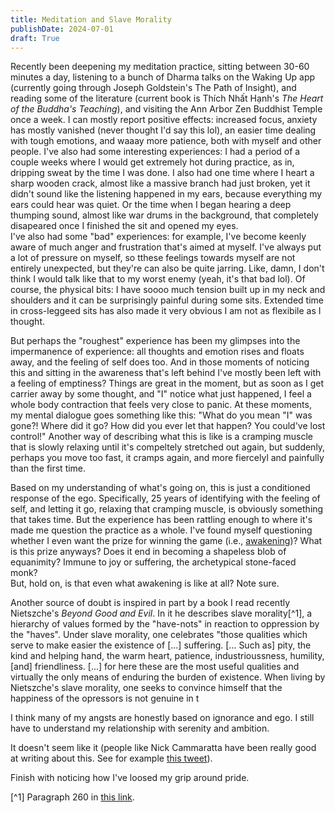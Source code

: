```yaml
---
title: Meditation and Slave Morality  
publishDate: 2024-07-01
draft: True
---
```


Recently been deepening my meditation practice, sitting between 30-60 minutes a day, listening to a bunch of Dharma talks on the Waking Up app (currently going through Joseph Goldstein's The Path of Insight), and reading some of the literature (current book is Thích Nhất Hạnh's *The Heart of the Buddha's Teaching*), and visiting the Ann Arbor Zen Buddhist Temple once a week.
I can mostly report positive effects: increased focus, anxiety has mostly vanished (never thought I'd say this lol), an easier time dealing with tough emotions, and waaay more patience, both with myself and other people. 
I've also had some interesting experiences: I had a period of a couple weeks where I would get extremely hot during practice, as in, dripping sweat by the time I was done. 
I also had one time where I heart a sharp wooden crack, almost like a massive branch had just broken, yet it didn't sound like the listening happened in my ears, because everything my ears could hear was quiet. 
Or the time when I began hearing a deep thumping sound, almost like war drums in the background, that completely disapeared once I finished the sit and opened my eyes.   
I've also had some "bad" experiences: for example, I've become keenly aware of much anger and frustration that's aimed at myself. 
I've always put a lot of pressure on myself, so tthese feelings towards myself are not entirely unexpected, but they're can also be quite jarring. 
Like, damn, I don't think I would talk like that to my worst enemy (yeah, it's that bad lol). 
Of course, the physical bits: I have soooo much tension built up in my neck and shoulders and it can be surprisingly painful during some sits. 
Extended time in cross-leggeed sits has also made it very obvious I am not as flexibile as I thought. 

But perhaps the "roughest" experience has been my glimpses into the impermanence of experience: all thoughts and emotion rises and floats away, and the feeling of self does too.
And in those moments of noticing this and sitting in the awareness that's left behind I've mostly been left with a feeling of emptiness? 
Things are great in the moment, but as soon as I get carrier away by some thought, and "I" notice what just happened, I feel a whole body contraction that feels very close to panic. 
At these moments, my mental dialogue goes something like this: "What do you mean "I" was gone?! Where did it go? How did you ever let that happen? You could've lost control!"
Another way of describing what this is like is a cramping muscle that is slowly relaxing until it's compeltely stretched out again, but suddenly, perhaps you move too fast, it cramps again, and more fiercelyl and painfully than the first time. 

Based on my understanding of what's going on, this is just a conditioned response of the ego. 
Specifically, 25 years of identifying with the feeling of self, and letting it go, relaxing that cramping muscle, is obviously something that takes time. 
But the experience has been rattling enough to where it's made me question the practice as a whole. 
I've found myself questioning whether I even want the prize for winning the game (i.e., [awakening](https://en.wikipedia.org/wiki/Enlightenment_in_Buddhism))? 
What is this prize anyways? 
Does it end in becoming a shapeless blob of equanimity? 
Immune to joy or suffering, the archetypical stone-faced monk?  
But, hold on, is that even what awakening is like at all?
Note sure. 

Another source of doubt is inspired in part by a book I read recently Nietszche's *Beyond Good and Evil*. 
In it he describes slave morality[^1], a hierarchy of values formed by the "have-nots" in reaction to oppression by the "haves".
Under slave morality, one celebrates "those qualities which serve to make easier the existence of [...] suffering. [... Such as] pity, the kind and helping hand, the warm heart, patience, industrioussness, humility, [and] friendliness. [...] for here these are the most useful qualities and virtually the only means of enduring the burden of existence. 
When living by Nietszche's slave morality, one seeks to convince himself that the happiness of the opressors is not genuine in t

I think many of my angsts are honestly based on ignorance and ego. 
I still have to understand my relationship with serenity and ambition. 

It doesn't seem like it (people like Nick Cammaratta have been really good at writing about this. See for example [this tweet](https://x.com/nickcammarata/status/1763334005490139533)).

Finish with noticing how I've loosed my grip around pride. 

[^1] Paragraph 260 in [this link](https://www.gutenberg.org/files/4363/4363-h/4363-h.htm#link2HCH0007).

